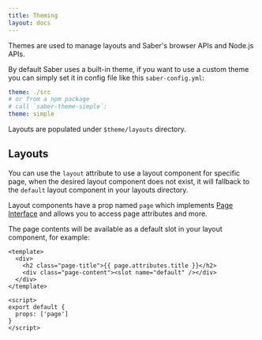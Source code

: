 ```yaml
---
title: Theming
layout: docs
---
```


Themes are used to manage layouts and Saber's browser APIs and Node.js APIs.

By default Saber uses a built-in theme, if you want to use a custom theme you can simply set it in config file like this `saber-config.yml`:

```yaml
theme: ./src
# or from a npm package
# call `saber-theme-simple`:
theme: simple
```

Layouts are populated under `$theme/layouts` directory.

## Layouts

You can use the `layout` attribute to use a layout component for specific page, when the desired layout component does not exist, it will fallback to the `default` layout component in your layouts directory.

Layout components have a prop named `page` which implements [Page Interface](/docs/page-interface.html) and allows you to access page attributes and more.

The page contents will be available as a default slot in your layout component, for example:

```vue
<template>
  <div>
    <h2 class="page-title">{{ page.attributes.title }}</h2>
    <div class="page-content"><slot name="default" /></div>
  </div>
</template>

<script>
export default {
  props: ['page']
}
</script>
```
